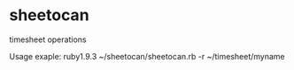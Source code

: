 sheetocan
=========

timesheet operations

Usage exaple:
ruby1.9.3 ~/sheetocan/sheetocan.rb -r ~/timesheet/myname
